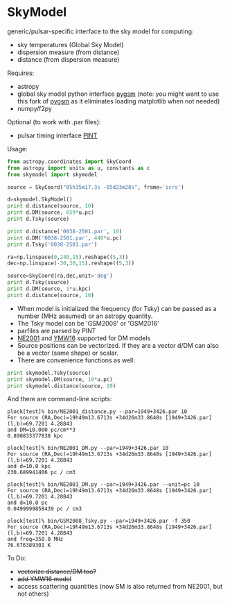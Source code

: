 # SkyModel
generic/pulsar-specific interface to the sky model for computing:
 * sky temperatures (Global Sky Model)
 * dispersion measure (from distance)
 * distance (from dispersion measure)

Requires:
 * astropy
 * global sky model python interface [pygsm](https://github.com/telegraphic/PyGSM) (note: you might want to use this fork of [pygsm](https://github.com/dlakaplan/PyGSM) as it eliminates loading matplotlib when not needed)
 * numpy/f2py
 
Optional (to work with .par files):
 * pulsar timing interface [PINT](https://github.com/nanograv/PINT)
 
Usage:
```python
from astropy.coordinates import SkyCoord
from astropy import units as u, constants as c
from skymodel import skymodel

source = SkyCoord("05h35m17.3s -05d23m28s", frame='icrs')

d=skymodel.SkyModel()
print d.distance(source, 10)
print d.DM(source, 659*u.pc)
print d.Tsky(source)

print d.distance('0038-2501.par', 10)
print d.DM('0038-2501.par', 449*u.pc)
print d.Tsky('0038-2501.par')

ra=np.linspace(0,240,15).reshape((5,3))
dec=np.linspace(-30,30,15).reshape((5,3))

source=SkyCoord(ra,dec,unit='deg')
print d.Tsky(source)
print d.DM(source, 1*u.kpc)
print d.distance(source, 10)

```

 * When model is initialized the frequency (for Tsky) can be passed as a number (MHz assumed) or an astropy quantity.
 * The Tsky model can be 'GSM2008' or 'GSM2016'
 * parfiles are parsed by PINT
 * [NE2001](http://www.astro.cornell.edu/~cordes/NE2001/) and [YMW16](http://119.78.162.254/dmodel/index.php)  supported for DM models
 * Source positions can be vectorized.  If they are a vector d/DM can also be a vector (same shape) or scalar.
 * There are convenience functions as well:
 ```python
 print skymodel.Tsky(source)
 print skymodel.DM(source, 10*u.pc)
 print skymodel.distance(source, 10)
```

And there are command-line scripts:
```
plock[test]% bin/NE2001_distance.py --par=1949+3426.par 10
For source (RA,Dec)=19h49m13.6713s +34d26m33.8648s [1949+3426.par]
(l,b)=69.7201 4.28843
and DM=10.000 pc/cm**3
0.890833377838 kpc

plock[test]% bin/NE2001_DM.py --par=1949+3426.par 10
For source (RA,Dec)=19h49m13.6713s +34d26m33.8648s [1949+3426.par]
(l,b)=69.7201 4.28843
and d=10.0 kpc
230.689941406 pc / cm3

plock[test]% bin/NE2001_DM.py --par=1949+3426.par --unit=pc 10
For source (RA,Dec)=19h49m13.6713s +34d26m33.8648s [1949+3426.par]
(l,b)=69.7201 4.28843
and d=10.0 pc
0.0499999858439 pc / cm3

plock[test]% bin/GSM2008_Tsky.py --par=1949+3426.par -f 350
For source (RA,Dec)=19h49m13.6713s +34d26m33.8648s [1949+3426.par]
(l,b)=69.7201 4.28843
and freq=350.0 MHz
76.676389301 K
```

To Do:
 * ~~vectorize distance/DM too?~~
 * ~~add YMW16 model~~
 * access scattering quantities (now SM is also returned from NE2001, but not others)



